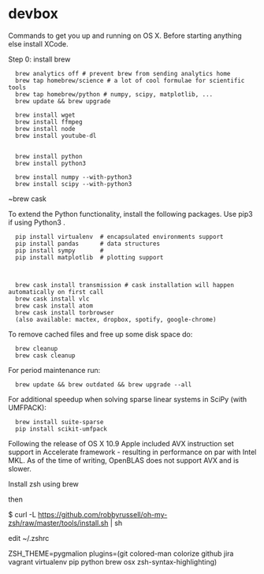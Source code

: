 # devbox
Commands to get you up and running on OS X. Before starting anything else install XCode.

Step 0: install brew



      brew analytics off # prevent brew from sending analytics home
      brew tap homebrew/science # a lot of cool formulae for scientific tools
      brew tap homebrew/python # numpy, scipy, matplotlib, ...
      brew update && brew upgrade
      
      brew install wget
      brew install ffmpeg
      brew install node
      brew install youtube-dl

      
      brew install python
      brew install python3

      brew install numpy --with-python3
      brew install scipy --with-python3

~brew cask

To extend the Python functionality, install the following packages. Use pip3 if using Python3 .

      pip install virtualenv  # encapsulated environments support
      pip install pandas      # data structures
      pip install sympy       # 
      pip install matplotlib  # plotting support
      
      
      
      brew cask install transmission # cask installation will happen automatically on first call
      brew cask install vlc          
      brew cask install atom
      brew cask install torbrowser
      (also available: mactex, dropbox, spotify, google-chrome)
      

To remove cached files and free up some disk space do:

      brew cleanup
      brew cask cleanup
      
For period maintenance run:

      brew update && brew outdated && brew upgrade --all


For additional speedup when solving sparse linear systems in SciPy (with UMFPACK):

      brew install suite-sparse
      pip install scikit-umfpack
      
Following the release of OS X 10.9 Apple included AVX instruction set support in Accelerate framework - resulting in performance on par with Intel MKL. As of the time of writing, OpenBLAS does not support AVX and is slower. 

Install zsh using brew

then

$ curl -L https://github.com/robbyrussell/oh-my-zsh/raw/master/tools/install.sh | sh

edit ~/.zshrc

ZSH_THEME=pygmalion
plugins=(git colored-man colorize github jira vagrant virtualenv pip python brew osx zsh-syntax-highlighting)
      
